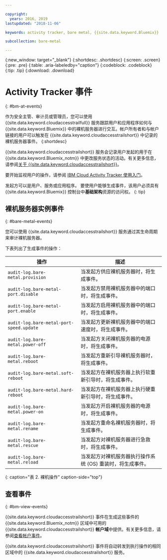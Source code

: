 ```yaml
---

copyright:
  years: 2016, 2019
lastupdated: "2018-11-06"

keywords: activity tracker, bare metal, {{site.data.keyword.Bluemix}}

subcollection: bare-metal

---
```


{:new_window: target="_blank"}
{:shortdesc: .shortdesc}
{:screen: .screen}
{:pre: .pre}
{:table: .aria-labeledby="caption"}
{:codeblock: .codeblock}
{:tip: .tip}
{:download: .download}


# Activity Tracker 事件
{: #bm-at-events}

作为安全主管、审计员或管理员，您可以使用 {{site.data.keyword.cloudaccesstrailfull}} 服务跟踪用户和应用程序如何与 {{site.data.keyword.Bluemix}} 中的裸机服务器进行交互。帐户所有者和与帐户链接的用户可以触发在 {{site.data.keyword.cloudaccesstrailshort}} 中记录的裸机服务器事件。
{:shortdesc}

{{site.data.keyword.cloudaccesstrailshort}} 服务会记录用户发起的用于在 {{site.data.keyword.Bluemix_notm}} 中更改服务状态的活动。有关更多信息，请参阅[关于 {{site.data.keyword.cloudaccesstrailshort}}](/docs/services/cloud-activity-tracker?topic=cloud-activity-tracker-activity_tracker_ov#activity_tracker_ov )。

要开始监视用户的操作，请参阅 [IBM Cloud Activity Tracker 使用入门](/docs/services/cloud-activity-tracker?topic=cloud-activity-tracker-getting-started#getting-started)。

发起方可以是用户、服务或应用程序。
要使用户能够生成事件，该用户必须具有 {{site.data.keyword.Bluemix}} 控制台中**基础架构**资源的访问权。
{: tip}

## 裸机服务器实例事件
{: #bare-metal-events}

您可以使用 {{site.data.keyword.cloudaccesstrailshort}} 服务通过其生命周期来审计裸机服务器。

下表列出了生成事件的操作：

|操作|描述|
|----------|---------|
| `audit-log.bare-metal.provision`             | 当发起方供应裸机服务器时，将生成事件。|
| `audit-log.bare-metal-port.disable`          | 当发起方禁用裸机服务器中的端口时，将生成事件。 |
| `audit-log.bare-metal-port.enable`           | 当发起方启用裸机服务器中的端口时，将生成事件。 |
| `audit-log.bare-metal-port-speed.update`     | 当发起方更新裸机服务器中的端口速度时，将生成事件。 |
| `audit-log.bare-metal.power-off`             | 当发起方关闭裸机服务器的电源时，将生成事件。  |
| `audit-log.bare-metal.reboot`                | 当发起方重新引导裸机服务器时，将生成事件。 |
| `audit-log.bare-metal.soft-reboot`           | 当发起方在裸机服务器上执行软重新引导时，将生成事件。 |
| `audit-log.bare-metal.hard-reboot`           | 当发起方在裸机服务器上执行硬重新引导时，将生成事件。 |
| `audit-log.bare-metal.power-on`              | 当发起方开启裸机服务器的电源时，将生成事件。  |
| `audit-log.bare-metal.rename`                | 当发起方重命名裸机服务器时，将生成事件。 |
| `audit-log.bare-metal.rescue`                | 当发起方对裸机服务器进行急救时，将生成事件。 |
| `audit-log.bare-metal.reload`                | 当发起方对裸机服务器执行操作系统 (OS) 重装时，将生成事件。 |
{: caption="表 2. 裸机操作" caption-side="top"}


## 查看事件
{: #bm-view-events}

{{site.data.keyword.cloudaccesstrailshort}} 事件在生成这些事件的 {{site.data.keyword.Bluemix_notm}} 区域中可用的 {{site.data.keyword.cloudaccesstrailshort}} **帐户域**中提供。有关更多信息，请参阅[查看帐户事件](/docs/services/cloud-activity-tracker/how-to/manage-events-ui?topic=cloud-activity-tracker-view_acc_events#account_events)。

{{site.data.keyword.cloudaccesstrailshort}} 事件将自动转发到执行操作的相同区域中的 {{site.data.keyword.cloudaccesstrailshort}} 服务。
